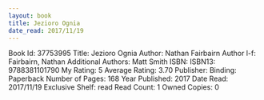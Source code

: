 ```yaml
---
layout: book
title: Jezioro Ognia
date_read: 2017/11/19
---
```


Book Id: 37753995
Title: Jezioro Ognia
Author: Nathan Fairbairn
Author l-f: Fairbairn, Nathan
Additional Authors: Matt Smith
ISBN: 
ISBN13: 9788381101790
My Rating: 5
Average Rating: 3.70
Publisher: 
Binding: Paperback
Number of Pages: 168
Year Published: 2017
Date Read: 2017/11/19
Exclusive Shelf: read
Read Count: 1
Owned Copies: 0


